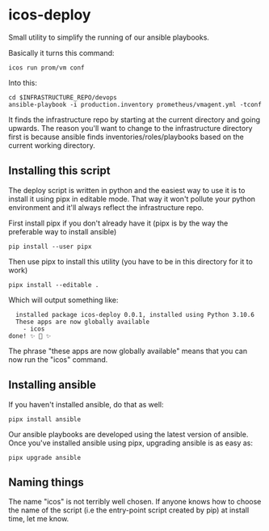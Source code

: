 # icos-deploy

Small utility to simplify the running of our ansible playbooks.

Basically it turns this command:

    icos run prom/vm conf

Into this:

    cd $INFRASTRUCTURE_REPO/devops
    ansible-playbook -i production.inventory prometheus/vmagent.yml -tconf

It finds the infrastructure repo by starting at the current directory and going
upwards. The reason you'll want to change to the infrastructure directory first
is because ansible finds inventories/roles/playbooks based on the current
working directory.


## Installing this script

The deploy script is written in python and the easiest way to use it is to
install it using pipx in editable mode. That way it won't pollute your python
environment and it'll always reflect the infrastructure repo.

First install pipx if you don't already have it (pipx is by the way the
preferable way to install ansible)

    pip install --user pipx

Then use pipx to install this utility (you have to be in this directory for it to work)

    pipx install --editable .

Which will output something like:

      installed package icos-deploy 0.0.1, installed using Python 3.10.6
      These apps are now globally available
        - icos
    done! ✨ 🌟 ✨

The phrase "these apps are now globally available" means that you can now run
the "icos" command.


## Installing ansible

If you haven't installed ansible, do that as well:

    pipx install ansible

Our ansible playbooks are developed using the latest version of ansible. Once
you've installed ansible using pipx, upgrading ansible is as easy as:

    pipx upgrade ansible


## Naming things

The name "icos" is not terribly well chosen. If anyone knows how to choose the
name of the script (i.e the entry-point script created by pip) at install time,
let me know.
